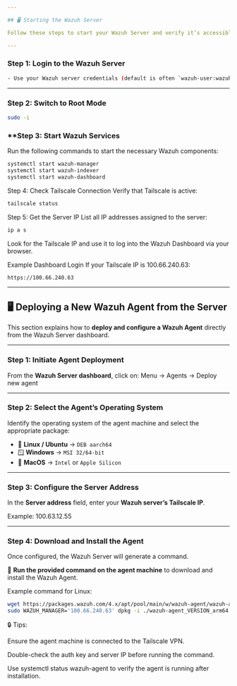 ```yaml
---

## 🖥️ Starting the Wazuh Server

Follow these steps to start your Wazuh Server and verify it’s accessible.

---
```


### **Step 1: Login to the Wazuh Server**
```bash
- Use your Wazuh server credentials (default is often `wazuh-user:wazuh`).
```
---

### **Step 2: Switch to Root Mode**
```bash
sudo -i
```
### **Step 3: Start Wazuh Services
Run the following commands to start the necessary Wazuh components:
```bash
systemctl start wazuh-manager
systemctl start wazuh-indexer
systemctl start wazuh-dashboard
```
Step 4: Check Tailscale Connection
Verify that Tailscale is active:
```bash
tailscale status
```
Step 5: Get the Server IP
List all IP addresses assigned to the server:
```bash
ip a s
```
Look for the Tailscale IP and use it to log into the Wazuh Dashboard via your browser.

Example Dashboard Login
If your Tailscale IP is 100.66.240.63:
```bash
https://100.66.240.63
```

---

## 🖥️ Deploying a New Wazuh Agent from the Server

This section explains how to **deploy and configure a Wazuh Agent** directly from the Wazuh Server dashboard.

---

### **Step 1: Initiate Agent Deployment**
From the **Wazuh Server dashboard**, click on: Menu → Agents → Deploy new agent

---

### **Step 2: Select the Agent’s Operating System**
Identify the operating system of the agent machine and select the appropriate package:

- 🐧 **Linux / Ubuntu** → `DEB aarch64`
- 🪟 **Windows** → `MSI 32/64-bit`
- 🍏 **MacOS** → `Intel` or `Apple Silicon`

---

### **Step 3: Configure the Server Address**
In the **Server address** field, enter your **Wazuh server’s Tailscale IP**.

Example: 100.63.12.55

---

### **Step 4: Download and Install the Agent**
Once configured, the Wazuh Server will generate a command.

📌 **Run the provided command on the agent machine** to download and install the Wazuh Agent.

Example command for Linux:
```bash
wget https://packages.wazuh.com/4.x/apt/pool/main/w/wazuh-agent/wazuh-agent_VERSION_arm64.deb
sudo WAZUH_MANAGER='100.66.240.63' dpkg -i ./wazuh-agent_VERSION_arm64.deb
```

🔒 Tips:

Ensure the agent machine is connected to the Tailscale VPN.

Double-check the auth key and server IP before running the command.

Use systemctl status wazuh-agent  to verify the agent is running after installation.
